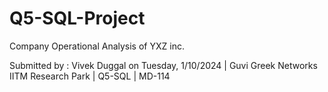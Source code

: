# Q5-SQL-Project
Company Operational Analysis of YXZ inc.

Submitted by : Vivek Duggal on Tuesday, 1/10/2024 | 
Guvi Greek Networks IITM Research Park |
Q5-SQL | MD-114
